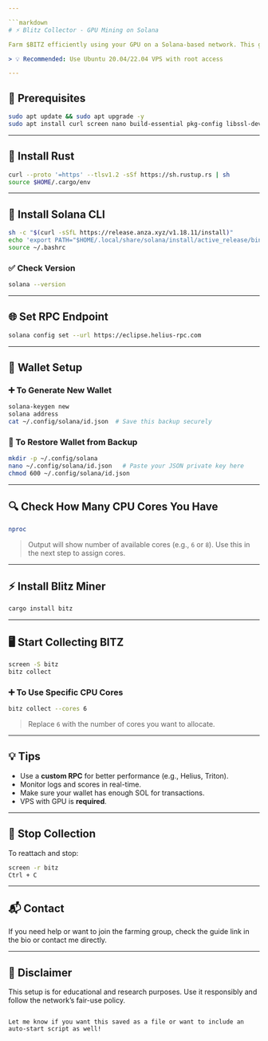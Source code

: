 ```yaml
---

```markdown
# ⚡ Blitz Collector - GPU Mining on Solana

Farm $BITZ efficiently using your GPU on a Solana-based network. This guide helps you install all dependencies, configure your wallet, set up RPC, and start farming with Blitz.

> 💡 Recommended: Use Ubuntu 20.04/22.04 VPS with root access

---
```


## 🧰 Prerequisites

```bash
sudo apt update && sudo apt upgrade -y
sudo apt install curl screen nano build-essential pkg-config libssl-dev libudev-dev -y
```

---

## 🦀 Install Rust

```bash
curl --proto '=https' --tlsv1.2 -sSf https://sh.rustup.rs | sh
source $HOME/.cargo/env
```

---

## 🔧 Install Solana CLI

```bash
sh -c "$(curl -sSfL https://release.anza.xyz/v1.18.11/install)"
echo 'export PATH="$HOME/.local/share/solana/install/active_release/bin:$PATH"' >> ~/.bashrc
source ~/.bashrc
```

### ✅ Check Version

```bash
solana --version
```

---

## 🌐 Set RPC Endpoint

```bash
solana config set --url https://eclipse.helius-rpc.com
```

---

## 🔐 Wallet Setup

### ➕ To Generate New Wallet

```bash
solana-keygen new
solana address
cat ~/.config/solana/id.json  # Save this backup securely
```

### 🔁 To Restore Wallet from Backup

```bash
mkdir -p ~/.config/solana
nano ~/.config/solana/id.json   # Paste your JSON private key here
chmod 600 ~/.config/solana/id.json
```

---

## 🔍 Check How Many CPU Cores You Have

```bash
nproc
```

> Output will show number of available cores (e.g., `6` or `8`). Use this in the next step to assign cores.

---

## ⚡ Install Blitz Miner

```bash
cargo install bitz
```

---

## 🖥️ Start Collecting BITZ

```bash
screen -S bitz
bitz collect
```

### ➕ To Use Specific CPU Cores

```bash
bitz collect --cores 6
```

> Replace `6` with the number of cores you want to allocate.

---

## 💡 Tips

- Use a **custom RPC** for better performance (e.g., Helius, Triton).
- Monitor logs and scores in real-time.
- Make sure your wallet has enough SOL for transactions.
- VPS with GPU is **required**.

---

## 🛑 Stop Collection

To reattach and stop:
```bash
screen -r bitz
Ctrl + C
```

---

## 📬 Contact

If you need help or want to join the farming group, check the guide link in the bio or contact me directly.

---

## 📢 Disclaimer

This setup is for educational and research purposes. Use it responsibly and follow the network’s fair-use policy.
```

Let me know if you want this saved as a file or want to include an auto-start script as well!
